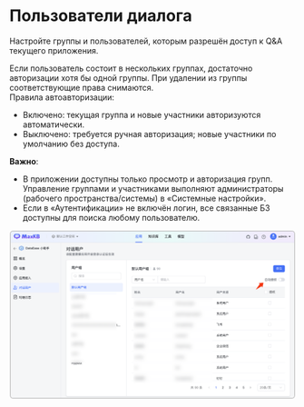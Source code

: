 # Пользователи диалога


Настройте группы и пользователей, которым разрешён доступ к Q&A текущего приложения.


Если пользователь состоит в нескольких группах, достаточно авторизации хотя бы одной группы. При удалении из группы соответствующие права снимаются.  
Правила автоавторизации:

- Включено: текущая группа и новые участники авторизуются автоматически.
- Выключено: требуется ручная авторизация; новые участники по умолчанию без доступа.

**Важно**:

- В приложении доступны только просмотр и авторизация групп. Управление группами и участниками выполняют администраторы (рабочего пространства/системы) в «Системные настройки».
- Если в «Аутентификации» не включён логин, все связанные БЗ доступны для поиска любому пользователю.

![对话用户](../../img/app/userteam_auth.png)



